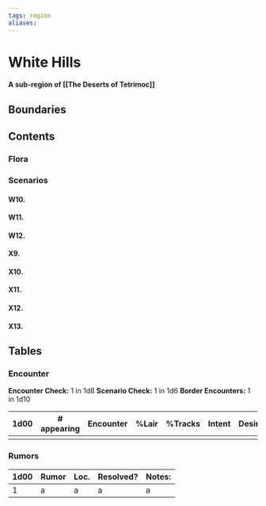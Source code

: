 ```yaml
---
tags: region
aliases:
---
```

# White Hills
#### A sub-region of [[The Deserts of Tetrimoc]]
## Boundaries
## Contents
### Flora
### Scenarios

#### W10.
#### W11.
#### W12.
#### X9.
#### X10.
#### X11.
#### X12.
#### X13.

## Tables
### Encounter
**Encounter Check:** 1 in 1d8
**Scenario Check:** 1 in 1d6
**Border Encounters:** 1 in 1d10


| 1d00 | # appearing | Encounter | %Lair | %Tracks | Intent | Desire |
| ---- | ----------- | --------- | ----- | ------- | ------ | ------ |
|      |             |           |       |         |        |        |

### Rumors
| 1d00 | Rumor | Loc. | Resolved? | Notes: |
|------|-------|------|-----------|--------|
| 1    | a     | a    | a         | a      |
